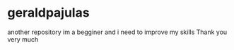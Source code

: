 # geraldpajulas
another repository
im a begginer and i need to improve my skills 
Thank you very much
